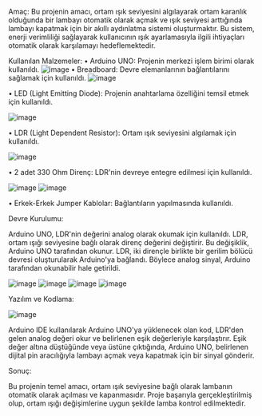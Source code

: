 Amaç:
Bu projenin amacı, ortam ışık seviyesini algılayarak ortam karanlık olduğunda bir lambayı otomatik olarak açmak ve ışık seviyesi arttığında lambayı kapatmak için bir akıllı aydınlatma sistemi oluşturmaktır. Bu sistem, enerji verimliliği sağlayarak kullanıcının ışık ayarlamasıyla ilgili ihtiyaçları otomatik olarak karşılamayı hedeflemektedir.

Kullanılan Malzemeler:
•	Arduino UNO: Projenin merkezi işlem birimi olarak kullanıldı.
![image](https://github.com/batuhanbartu/Akilli-aydinlatma/assets/96166551/2e6f7109-63c0-42c5-86af-fb0fceabc207)
•	Breadboard: Devre elemanlarının bağlantılarını sağlamak için kullanıldı.
![image](https://github.com/batuhanbartu/Akilli-aydinlatma/assets/96166551/fd495b6e-8ba3-47fb-8c79-9cea81273c11)

•	LED (Light Emitting Diode): Projenin anahtarlama özelliğini temsil etmek için kullanıldı.

![image](https://github.com/batuhanbartu/Akilli-aydinlatma/assets/96166551/8d06adc2-b961-43c8-8149-3ce19a8298cf)

•	LDR (Light Dependent Resistor): Ortam ışık seviyesini algılamak için kullanıldı.

![image](https://github.com/batuhanbartu/Akilli-aydinlatma/assets/96166551/3fd8be1f-bb26-426e-9736-e68eec613ef9)

•	2 adet 330 Ohm Direnç: LDR'nin devreye entegre edilmesi için kullanıldı.

![image](https://github.com/batuhanbartu/Akilli-aydinlatma/assets/96166551/f38f3694-4e27-420d-8a38-fcd808116fc0)
![image](https://github.com/batuhanbartu/Akilli-aydinlatma/assets/96166551/801e844e-5626-4273-ad78-50a140f25f93)

•	Erkek-Erkek Jumper Kablolar: Bağlantıların yapılmasında kullanıldı.



Devre Kurulumu:

Arduino UNO, LDR'nin değerini analog olarak okumak için kullanıldı. LDR, ortam ışığı seviyesine bağlı olarak direnç değerini değiştirir. Bu değişiklik, Arduino UNO tarafından okunur. LDR, iki dirençle birlikte bir gerilim bölücü devresi oluşturularak Arduino'ya bağlandı. Böylece analog sinyal, Arduino tarafından okunabilir hale getirildi.

![image](https://github.com/batuhanbartu/Akilli-aydinlatma/assets/96166551/8ea501d9-8d66-489f-b2d7-d375bdbc1737)
![image](https://github.com/batuhanbartu/Akilli-aydinlatma/assets/96166551/14ff64c0-1a8a-4a34-bc0d-caefa32300fd)
![image](https://github.com/batuhanbartu/Akilli-aydinlatma/assets/96166551/9d205e69-972c-414d-8549-cc138e5a4251)
![image](https://github.com/batuhanbartu/Akilli-aydinlatma/assets/96166551/31b6f227-ec7c-476b-a038-b8aebb00903b)

Yazılım ve Kodlama:

![image](https://github.com/batuhanbartu/Akilli-aydinlatma/assets/96166551/a54fe51f-3d60-424e-99c3-5ca40e51f38a)

Arduino IDE kullanılarak Arduino UNO'ya yüklenecek olan kod, LDR'den gelen analog değeri okur ve belirlenen eşik değerleriyle karşılaştırır. Eşik değer altına düştüğünde veya üstüne çıktığında, Arduino UNO, belirlenen dijital pin aracılığıyla lambayı açmak veya kapatmak için bir sinyal gönderir.


Sonuç:

Bu projenin temel amacı, ortam ışık seviyesine bağlı olarak lambanın otomatik olarak açılması ve kapanmasıdır. Proje başarıyla gerçekleştirilmiş olup, ortam ışığı değişimlerine uygun şekilde lamba kontrol edilmektedir.
